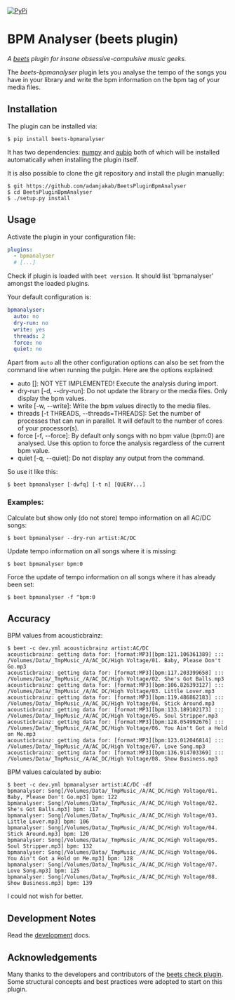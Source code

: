 [![PyPi](https://img.shields.io/pypi/v/beets-bpmanalyser.svg)](https://pypi.org/project/beets-bpmanalyser/)


# BPM Analyser (beets plugin)

*A [beets](https://github.com/beetbox/beets) plugin for insane obsessive-compulsive music geeks.*

The *beets-bpmanalyser* plugin lets you analyse the tempo of the songs you have in your library and write the bpm information on the bpm tag of your media files.


## Installation
The plugin can be installed via:

```shell script
$ pip install beets-bpmanalyser
```

It has two dependencies: [numpy](https://pypi.org/project/numpy/) and [aubio](https://pypi.org/project/aubio/) both of which will be installed automatically when installing the plugin itself.

It is also possible to clone the git repository and install the plugin manually:

```shell script
$ git https://github.com/adamjakab/BeetsPluginBpmAnalyser
$ cd BeetsPluginBpmAnalyser
$ ./setup.py install
```


## Usage
Activate the plugin in your configuration file:

```yaml
plugins:
  - bpmanalyser
  # [...]
```

Check if plugin is loaded with `beet version`. It should list 'bpmanalyser' amongst the loaded plugins.

Your default configuration is:
```yaml
bpmanalyser:
  auto: no
  dry-run: no
  write: yes
  threads: 2
  force: no
  quiet: no
```

Apart from `auto` all the other configuration options can also be set from the command line when running the pulgin. Here are the options explained:

- auto []: NOT YET IMPLEMENTED! Execute the analysis during import.
- dry-run [-d, --dry-run]: Do not update the library or the media files. Only display the bpm values.
- write [-w, --write]: Write the bpm values directly to the media files.
- threads [-t THREADS, --threads=THREADS]: Set the number of processes that can run in parallel. It will default to the number of cores of your processor(s).
- force [-f, --force]: By default only songs with no bpm value (bpm:0) are analysed. Use this option to force the analysis regardless of the current bpm value.
- quiet [-q, --quiet]: Do not display any output from the command.

So use it like this:

    $ beet bpmanalyser [-dwfq] [-t n] [QUERY...]
    
### Examples:

Calculate but show only (do not store) tempo information on all AC/DC songs:

    $ beet bpmanalyser --dry-run artist:AC/DC
    
Update tempo information on all songs where it is missing:

    $ beet bpmanalyser bpm:0
    
Force the update of tempo information on all songs where it has already been set:

    $ beet bpmanalyser -f ^bpm:0


## Accuracy
BPM values from acousticbrainz:
```shell script
$ beet -c dev.yml acousticbrainz artist:AC/DC
acousticbrainz: getting data for: [format:MP3][bpm:121.106361389] ::: /Volumes/Data/_TmpMusic_/A/AC_DC/High Voltage/01. Baby, Please Don't Go.mp3
acousticbrainz: getting data for: [format:MP3][bpm:117.203399658] ::: /Volumes/Data/_TmpMusic_/A/AC_DC/High Voltage/02. She's Got Balls.mp3
acousticbrainz: getting data for: [format:MP3][bpm:106.826393127] ::: /Volumes/Data/_TmpMusic_/A/AC_DC/High Voltage/03. Little Lover.mp3
acousticbrainz: getting data for: [format:MP3][bpm:119.486862183] ::: /Volumes/Data/_TmpMusic_/A/AC_DC/High Voltage/04. Stick Around.mp3
acousticbrainz: getting data for: [format:MP3][bpm:133.189102173] ::: /Volumes/Data/_TmpMusic_/A/AC_DC/High Voltage/05. Soul Stripper.mp3
acousticbrainz: getting data for: [format:MP3][bpm:128.054992676] ::: /Volumes/Data/_TmpMusic_/A/AC_DC/High Voltage/06. You Ain't Got a Hold on Me.mp3
acousticbrainz: getting data for: [format:MP3][bpm:123.012046814] ::: /Volumes/Data/_TmpMusic_/A/AC_DC/High Voltage/07. Love Song.mp3
acousticbrainz: getting data for: [format:MP3][bpm:136.914703369] ::: /Volumes/Data/_TmpMusic_/A/AC_DC/High Voltage/08. Show Business.mp3
```

BPM values calculated by aubio:
```shell script
$ beet -c dev.yml bpmanalyser artist:AC/DC -df
bpmanalyser: Song[/Volumes/Data/_TmpMusic_/A/AC_DC/High Voltage/01. Baby, Please Don't Go.mp3] bpm: 122
bpmanalyser: Song[/Volumes/Data/_TmpMusic_/A/AC_DC/High Voltage/02. She's Got Balls.mp3] bpm: 117
bpmanalyser: Song[/Volumes/Data/_TmpMusic_/A/AC_DC/High Voltage/03. Little Lover.mp3] bpm: 106
bpmanalyser: Song[/Volumes/Data/_TmpMusic_/A/AC_DC/High Voltage/04. Stick Around.mp3] bpm: 120
bpmanalyser: Song[/Volumes/Data/_TmpMusic_/A/AC_DC/High Voltage/05. Soul Stripper.mp3] bpm: 132
bpmanalyser: Song[/Volumes/Data/_TmpMusic_/A/AC_DC/High Voltage/06. You Ain't Got a Hold on Me.mp3] bpm: 128
bpmanalyser: Song[/Volumes/Data/_TmpMusic_/A/AC_DC/High Voltage/07. Love Song.mp3] bpm: 125
bpmanalyser: Song[/Volumes/Data/_TmpMusic_/A/AC_DC/High Voltage/08. Show Business.mp3] bpm: 139
```

I could not wish for better.
 

## Development Notes 
Read the [development](./DEVELOPMENT.md) docs.


## Acknowledgements
Many thanks to the developers and contributors of the [beets check plugin](https://github.com/geigerzaehler/beets-check). Some structural concepts and best practices were adopted to start on this plugin. 
